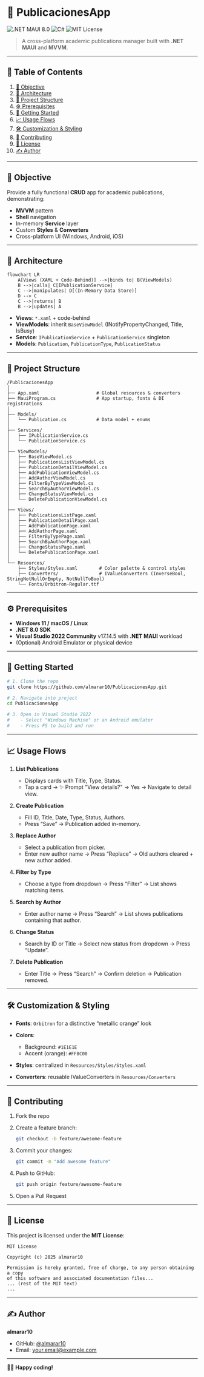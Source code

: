 <!--
  🚀 PublicacionesApp – Technical README
  ======================================
  A modern, technical overview of the .NET MAUI MVVM sample app
-->

# 🚀 PublicacionesApp

![.NET MAUI 8.0](https://img.shields.io/badge/.NET_MAUI-8.0-blue?style=flat-square) ![C#](https://img.shields.io/badge/C%23-9B4F96?style=flat-square) ![MIT License](https://img.shields.io/badge/License-MIT-green?style=flat-square)

> A cross-platform academic publications manager built with **.NET MAUI** and **MVVM**.

---

## 📐 Table of Contents

1. [🎯 Objective](#-objective)
2. [🧩 Architecture](#-architecture)
3. [📂 Project Structure](#-project-structure)
4. [⚙️ Prerequisites](#️-prerequisites)
5. [🚀 Getting Started](#-getting-started)
6. [📈 Usage Flows](#-usage-flows)
7. [🛠️ Customization & Styling](#️-customization--styling)
8. [🤝 Contributing](#-contributing)
9. [📄 License](#-license)
10. [✍️ Author](#️-author)

---

## 🎯 Objective

Provide a fully functional **CRUD** app for academic publications, demonstrating:

* **MVVM** pattern
* **Shell** navigation
* In-memory **Service** layer
* Custom **Styles** & **Converters**
* Cross-platform UI (Windows, Android, iOS)

---

## 🧩 Architecture

```mermaid
flowchart LR
    A[Views (XAML + Code-Behind)] -->|binds to| B(ViewModels)
    B -->|calls| C[IPublicationService]
    C -->|manipulates| D[(In-Memory Data Store)]
    D --> C
    C -->|returns| B
    B -->|updates| A
```

* **Views**: `*.xaml` + code-behind
* **ViewModels**: inherit `BaseViewModel` (INotifyPropertyChanged, Title, IsBusy)
* **Service**: `IPublicationService` + `PublicationService` singleton
* **Models**: `Publication`, `PublicationType`, `PublicationStatus`

---

## 📂 Project Structure

```
/PublicacionesApp
│
├── App.xaml                     # Global resources & converters
├── MauiProgram.cs               # App startup, fonts & DI registrations
│
├── Models/
│   └── Publication.cs           # Data model + enums
│
├── Services/
│   ├── IPublicationService.cs
│   └── PublicationService.cs
│
├── ViewModels/
│   ├── BaseViewModel.cs
│   ├── PublicationsListViewModel.cs
│   ├── PublicationDetailViewModel.cs
│   ├── AddPublicationViewModel.cs
│   ├── AddAuthorViewModel.cs
│   ├── FilterByTypeViewModel.cs
│   ├── SearchByAuthorViewModel.cs
│   ├── ChangeStatusViewModel.cs
│   └── DeletePublicationViewModel.cs
│
├── Views/
│   ├── PublicationsListPage.xaml
│   ├── PublicationDetailPage.xaml
│   ├── AddPublicationPage.xaml
│   ├── AddAuthorPage.xaml
│   ├── FilterByTypePage.xaml
│   ├── SearchByAuthorPage.xaml
│   ├── ChangeStatusPage.xaml
│   └── DeletePublicationPage.xaml
│
└── Resources/
    ├── Styles/Styles.xaml        # Color palette & control styles
    ├── Converters/               # IValueConverters (InverseBool, StringNotNullOrEmpty, NotNullToBool)
    └── Fonts/Orbitron-Regular.ttf
```

---

## ⚙️ Prerequisites

* **Windows 11 / macOS / Linux**
* **.NET 8.0 SDK**
* **Visual Studio 2022 Community** v17.14.5 with **.NET MAUI** workload
* (Optional) Android Emulator or physical device

---

## 🚀 Getting Started

```bash
# 1. Clone the repo
git clone https://github.com/almarar10/PublicacionesApp.git

# 2. Navigate into project
cd PublicacionesApp

# 3. Open in Visual Studio 2022
#    - Select "Windows Machine" or an Android emulator
#    - Press F5 to build and run
```

---

## 📈 Usage Flows

1. **List Publications**

   * Displays cards with Title, Type, Status.
   * Tap a card → ✨ Prompt "View details?" → Yes → Navigate to detail view.

2. **Create Publication**

   * Fill ID, Title, Date, Type, Status, Authors.
   * Press “Save” → Publication added in-memory.

3. **Replace Author**

   * Select a publication from picker.
   * Enter new author name → Press “Replace” → Old authors cleared + new author added.

4. **Filter by Type**

   * Choose a type from dropdown → Press “Filter” → List shows matching items.

5. **Search by Author**

   * Enter author name → Press “Search” → List shows publications containing that author.

6. **Change Status**

   * Search by ID or Title → Select new status from dropdown → Press “Update”.

7. **Delete Publication**

   * Enter Title → Press “Search” → Confirm deletion → Publication removed.

---

## 🛠️ Customization & Styling

* **Fonts**: `Orbitron` for a distinctive “metallic orange” look
* **Colors**:

  * Background: `#1E1E1E`
  * Accent (orange): `#FF8C00`
* **Styles**: centralized in `Resources/Styles/Styles.xaml`
* **Converters**: reusable IValueConverters in `Resources/Converters`

---

## 🤝 Contributing

1. Fork the repo
2. Create a feature branch:

   ```bash
   git checkout -b feature/awesome-feature
   ```
3. Commit your changes:

   ```bash
   git commit -m "Add awesome feature"
   ```
4. Push to GitHub:

   ```bash
   git push origin feature/awesome-feature
   ```
5. Open a Pull Request

---

## 📄 License

This project is licensed under the **MIT License**:

```
MIT License

Copyright (c) 2025 almarar10

Permission is hereby granted, free of charge, to any person obtaining a copy
of this software and associated documentation files...
... (rest of the MIT text)
...
```

---

## ✍️ Author

**almarar10**

* GitHub: [@almarar10](https://github.com/almarar10)
* Email: [your.email@example.com](mailto:your.email@example.com)

---

👩‍💻 **Happy coding!**
